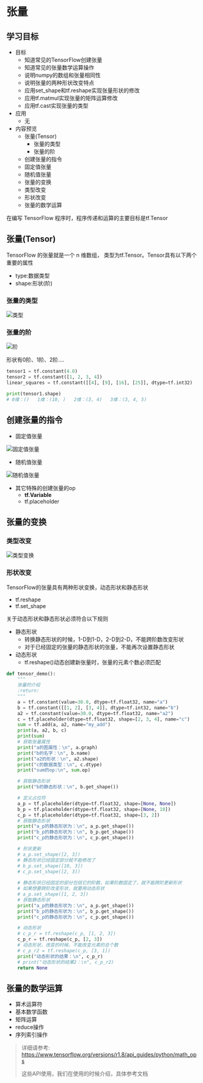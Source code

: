 # 张量

## 学习目标

- 目标
  - 知道常见的TensorFlow创建张量
  - 知道常见的张量数学运算操作
  - 说明numpy的数组和张量相同性
  - 说明张量的两种形状改变特点
  - 应用set_shape和tf.reshape实现张量形状的修改
  - 应用tf.matmul实现张量的矩阵运算修改
  - 应用tf.cast实现张量的类型
- 应用
  - 无
- 内容预览
  - 张量(Tensor)
    -  张量的类型
    -  张量的阶
  -  创建张量的指令
    - 固定值张量
    - 随机值张量
  -  张量的变换
    -  类型改变
    -  形状改变
  -  张量的数学运算

在编写 TensorFlow 程序时，程序传递和运算的主要目标是tf.Tensor

##  张量(Tensor)

TensorFlow 的张量就是一个 n 维数组， 类型为tf.Tensor。Tensor具有以下两个重要的属性

* type:数据类型
* shape:形状(阶)

### 张量的类型

![类型](/img/articial/类型.png)

### 张量的阶

![阶](/img/articial/阶.png)

形状有0阶、1阶、2阶….

```python
tensor1 = tf.constant(4.0)
tensor2 = tf.constant([1, 2, 3, 4])
linear_squares = tf.constant([[4], [9], [16], [25]], dtype=tf.int32)

print(tensor1.shape)
# 0维：()   1维：(10, )   2维：(3, 4)   3维：(3, 4, 5)
```

## 创建张量的指令

* 固定值张量

![固定值张量](/img/articial/固定值张量.png)

* 随机值张量

![随机值张量](/img/articial/随机值张量.png)

* 其它特殊的创建张量的op
  * **tf.Variable**
  * tf.placeholder

## 张量的变换

###  类型改变

![类型变换](/img/articial/类型变换.png)

### 形状改变

TensorFlow的张量具有两种形状变换，动态形状和静态形状

* tf.reshape
* tf.set_shape

关于动态形状和静态形状必须符合以下规则

* 静态形状
  * 转换静态形状的时候，1-D到1-D，2-D到2-D，不能跨阶数改变形状
  * 对于已经固定的张量的静态形状的张量，不能再次设置静态形状
* 动态形状
  * tf.reshape()动态创建新张量时，张量的元素个数必须匹配

```python
def tensor_demo():
    """
    张量的介绍
    :return:
    """
    a = tf.constant(value=30.0, dtype=tf.float32, name="a")
    b = tf.constant([[1, 2], [3, 4]], dtype=tf.int32, name="b")
    a2 = tf.constant(value=30.0, dtype=tf.float32, name="a2")
    c = tf.placeholder(dtype=tf.float32, shape=[2, 3, 4], name="c")
    sum = tf.add(a, a2, name="my_add")
    print(a, a2, b, c)
    print(sum)
    # 获取张量属性
    print("a的图属性：\n", a.graph)
    print("b的名字：\n", b.name)
    print("a2的形状：\n", a2.shape)
    print("c的数据类型：\n", c.dtype)
    print("sum的op:\n", sum.op)

    # 获取静态形状
    print("b的静态形状：\n", b.get_shape())

    # 定义占位符
    a_p = tf.placeholder(dtype=tf.float32, shape=[None, None])
    b_p = tf.placeholder(dtype=tf.float32, shape=[None, 10])
    c_p = tf.placeholder(dtype=tf.float32, shape=[3, 2])
    # 获取静态形状
    print("a_p的静态形状为：\n", a_p.get_shape())
    print("b_p的静态形状为：\n", b_p.get_shape())
    print("c_p的静态形状为：\n", c_p.get_shape())

    # 形状更新
    # a_p.set_shape([2, 3])
    # 静态形状已经固定部分就不能修改了
    # b_p.set_shape([10, 3])
    # c_p.set_shape([2, 3])
    
    # 静态形状已经固定的部分包括它的阶数，如果阶数固定了，就不能跨阶更新形状
    # 如果想要跨阶改变形状，就要用动态形状
    # a_p.set_shape([1, 2, 3])
    # 获取静态形状
    print("a_p的静态形状为：\n", a_p.get_shape())
    print("b_p的静态形状为：\n", b_p.get_shape())
    print("c_p的静态形状为：\n", c_p.get_shape())

    # 动态形状
    # c_p_r = tf.reshape(c_p, [1, 2, 3])
    c_p_r = tf.reshape(c_p, [2, 3])
    # 动态形状，改变的时候，不能改变元素的总个数
    # c_p_r2 = tf.reshape(c_p, [3, 1])
    print("动态形状的结果：\n", c_p_r)
    # print("动态形状的结果2：\n", c_p_r2)
    return None
```

## 张量的数学运算

- 算术运算符
- 基本数学函数
- 矩阵运算
- reduce操作
- 序列索引操作

> 详细请参考: https://www.tensorflow.org/versions/r1.8/api_guides/python/math_ops
>
> 这些API使用，我们在使用的时候介绍，具体参考文档




